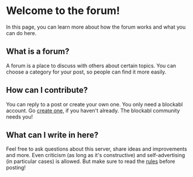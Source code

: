 # Welcome to the forum!
In this page, you can learn more about how the forum works and what you can do here.

## What is a forum?
A forum is a place to discuss with others about certain topics. You can choose a category for your post, so people can find it more easily.

## How can I contribute?
You can reply to a post or create your own one. You only need a blockabl account. Go  [create one](https://www.blockabl.net/register/), if you haven't already. The blockabl community needs you!

## What can I write in here?
Feel free to ask questions about this server, share ideas and improvements and more. Even criticism (as long as it's constructive) and self-advertising (in particular cases) is allowed. But make sure to read the [rules]() before posting!